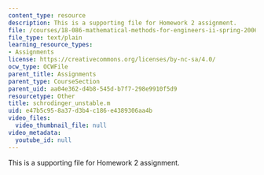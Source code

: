 ```yaml
---
content_type: resource
description: This is a supporting file for Homework 2 assignment.
file: /courses/18-086-mathematical-methods-for-engineers-ii-spring-2006/e47b5c958a37d3b4c186e4389306aa4b_schrodinger_unstable.m
file_type: text/plain
learning_resource_types:
- Assignments
license: https://creativecommons.org/licenses/by-nc-sa/4.0/
ocw_type: OCWFile
parent_title: Assignments
parent_type: CourseSection
parent_uid: aa04e362-d4b8-545d-b7f7-298e9910f5d9
resourcetype: Other
title: schrodinger_unstable.m
uid: e47b5c95-8a37-d3b4-c186-e4389306aa4b
video_files:
  video_thumbnail_file: null
video_metadata:
  youtube_id: null
---
```

This is a supporting file for Homework 2 assignment.